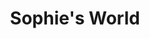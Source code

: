 ---
"\uFEFFauthor_sort": Gaarder, Jostein
authors: Jostein Gaarder
comments: ''
cover: "/Users/Raman/Calibre Library/Jostein Gaarder/Sophie's World (76)/cover.jpg"
formats: mobi
id: '76'
identifiers: ''
isbn: ''
languages: ''
library_name: Calibre Library
pubdate: '0101-01-01T09:00:00+09:00'
publisher: ''
rating: ''
series: ''
series_index: '1.0'
size: '667378'
tags: ''
timestamp: '0101-01-01T09:00:00+09:00'
title: Sophie's World
title_sort: Sophie's World
uuid: 0cdf4044-cdbe-43f8-b65e-9bda35e584bd
"#format": MOBI
layout: book
link: false
---